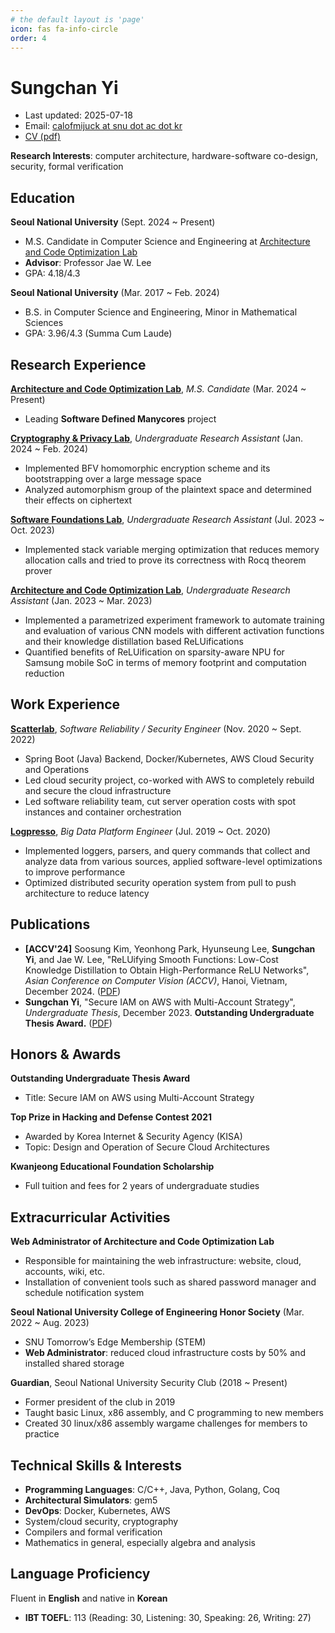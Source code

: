 ```yaml
---
# the default layout is 'page'
icon: fas fa-info-circle
order: 4
---
```


# Sungchan Yi

- Last updated: 2025-07-18
- Email: [calofmijuck at snu dot ac dot kr](mailto:calofmijuck@snu.ac.kr)
- [CV (pdf)](https://zxcvber.com/files/cv-eng.pdf)

**Research Interests**: computer architecture, hardware-software co-design, security, formal verification

## Education

**Seoul National University** (Sept. 2024 ~ Present)

- M.S. Candidate in Computer Science and Engineering at [Architecture and Code Optimization Lab](https://arc.snu.ac.kr)
- **Advisor**: Professor Jae W. Lee
- GPA: 4.18/4.3

**Seoul National University** (Mar. 2017 ~ Feb. 2024)

- B.S. in Computer Science and Engineering, Minor in Mathematical Sciences
- GPA: 3.96/4.3 (Summa Cum Laude)

## Research Experience

[**Architecture and Code Optimization Lab**](https://arc.snu.ac.kr), *M.S. Candidate* (Mar. 2024 ~ Present)

- Leading **Software Defined Manycores** project

[**Cryptography & Privacy Lab**](https://crypto.snu.ac.kr), *Undergraduate Research Assistant* (Jan. 2024 ~ Feb. 2024)

- Implemented BFV homomorphic encryption scheme and its bootstrapping over a large message space
- Analyzed automorphism group of the plaintext space and determined their effects on ciphertext

[**Software Foundations Lab**](https://sf.snu.ac.kr), *Undergraduate Research Assistant* (Jul. 2023 ~ Oct. 2023)

- Implemented stack variable merging optimization that reduces memory allocation calls and tried to prove its correctness with Rocq theorem prover

[**Architecture and Code Optimization Lab**](https://arc.snu.ac.kr), *Undergraduate Research Assistant* (Jan. 2023 ~ Mar. 2023)

- Implemented a parametrized experiment framework to automate training and evaluation of various CNN models with different activation functions and their knowledge distillation based ReLUifications
- Quantified benefits of ReLUification on sparsity-aware NPU for Samsung mobile SoC in terms of memory footprint and computation reduction

## Work Experience

[**Scatterlab**](https://scatterlab.co.kr), *Software Reliability / Security Engineer* (Nov. 2020 ~ Sept. 2022)

- Spring Boot (Java) Backend, Docker/Kubernetes, AWS Cloud Security and Operations
- Led cloud security project, co-worked with AWS to completely rebuild and secure the cloud infrastructure
- Led software reliability team, cut server operation costs with spot instances and container orchestration

[**Logpresso**](https://logpresso.com/en), *Big Data Platform Engineer* (Jul. 2019 ~ Oct. 2020)

- Implemented loggers, parsers, and query commands that collect and analyze data from various sources, applied software-level optimizations to improve performance
- Optimized distributed security operation system from pull to push architecture to reduce latency

## Publications

- **[ACCV'24]** Soosung Kim, Yeonhong Park, Hyunseung Lee, **Sungchan Yi**, and Jae W. Lee, "ReLUifying Smooth Functions: Low-Cost Knowledge Distillation to Obtain High-Performance ReLU Networks", _Asian Conference on Computer Vision (ACCV)_, Hanoi, Vietnam, December 2024. ([PDF](https://arc.snu.ac.kr/pubs/ACCV24_ReLU.pdf))
- **Sungchan Yi**, "Secure IAM on AWS with Multi-Account Strategy", _Undergraduate Thesis_, December 2023. **Outstanding Undergraduate Thesis Award.** ([PDF](https://arxiv.org/pdf/2501.02203))

## Honors & Awards

**Outstanding Undergraduate Thesis Award**

- Title: Secure IAM on AWS using Multi-Account Strategy

**Top Prize in Hacking and Defense Contest 2021**

- Awarded by Korea Internet & Security Agency (KISA)
- Topic: Design and Operation of Secure Cloud Architectures

**Kwanjeong Educational Foundation Scholarship**

- Full tuition and fees for 2 years of undergraduate studies

## Extracurricular Activities

**Web Administrator of Architecture and Code Optimization Lab**

- Responsible for maintaining the web infrastructure: website, cloud, accounts, wiki, etc.
- Installation of convenient tools such as shared password manager and schedule notification system

**Seoul National University College of Engineering Honor Society** (Mar. 2022 ~ Aug. 2023)

- SNU Tomorrow’s Edge Membership (STEM)
- **Web Administrator**: reduced cloud infrastructure costs by 50% and installed shared storage

**Guardian**, Seoul National University Security Club (2018 ~ Present)

- Former president of the club in 2019
- Taught basic Linux, x86 assembly, and C programming to new members
- Created 30 linux/x86 assembly wargame challenges for members to practice

## Technical Skills & Interests

- **Programming Languages**: C/C++, Java, Python, Golang, Coq
- **Architectural Simulators**: gem5
- **DevOps**: Docker, Kubernetes, AWS
- System/cloud security, cryptography
- Compilers and formal verification
- Mathematics in general, especially algebra and analysis

## Language Proficiency

Fluent in **English** and native in **Korean**

- **IBT TOEFL**: 113 (Reading: 30, Listening: 30, Speaking: 26, Writing: 27)
